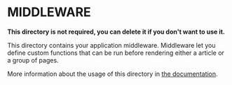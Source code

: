# MIDDLEWARE

**This directory is not required, you can delete it if you don't want to use it.**

This directory contains your application middleware.
Middleware let you define custom functions that can be run before rendering either a article or a group of pages.

More information about the usage of this directory in [the documentation](https://nuxtjs.org/guide/routing#middleware).
